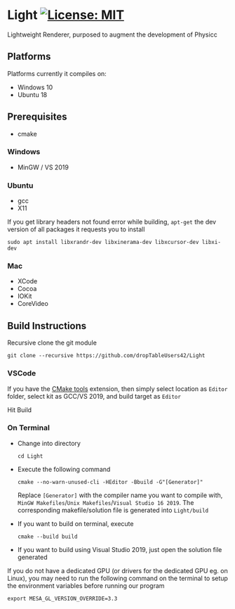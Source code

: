 # Light [![License: MIT](https://img.shields.io/badge/License-MIT-yellow.svg)](https://opensource.org/licenses/MIT)
Lightweight Renderer, purposed to augment the development of Physicc

## Platforms

Platforms currently it compiles on:
* Windows 10
* Ubuntu 18

## Prerequisites

* cmake

### Windows

* MinGW / VS 2019

### Ubuntu

* gcc
* X11

If you get library headers not found error while building, ```apt-get``` the dev version of all packages it requests you to install

```sudo apt install libxrandr-dev libxinerama-dev libxcursor-dev libxi-dev```

### Mac

* XCode
* Cocoa
* IOKit
* CoreVideo

## Build Instructions

Recursive clone the git module

```git clone --recursive https://github.com/dropTableUsers42/Light```

### VSCode

If you have the [CMake tools](https://marketplace.visualstudio.com/items?itemName=ms-vscode.cmake-tools) extension, then simply select location as `Editor` folder, select kit as GCC/VS 2019, and build target as `Editor`

Hit Build

### On Terminal

* Change into directory

	`cd Light`

* Execute the following command

	`cmake --no-warn-unused-cli -HEditor -Bbuild -G"[Generator]"`

	Replace `[Generator]` with the compiler name you want to compile with, `MinGW Makefiles`/`Unix Makefiles`/`Visual Studio 16 2019`. The corresponding makefile/solution file is generated into `Light/build`

* If you want to build on terminal, execute

	`cmake --build build`

* If you want to build using Visual Studio 2019, just open the solution file generated

If you do not have a dedicated GPU (or drivers for the dedicated GPU eg. on Linux), you may need to run the following command on the terminal to setup the environment variables before running our program

`export MESA_GL_VERSION_OVERRIDE=3.3`




